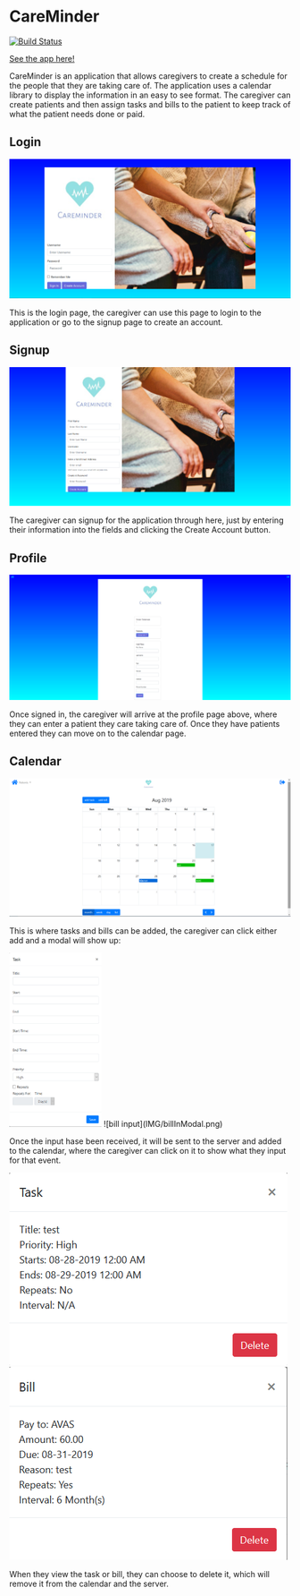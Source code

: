 # CareMinder

[![Build Status](https://travis-ci.com/CiSigep/CareMinder.svg?branch=master)](https://travis-ci.com/CiSigep/CareMinder)

[See the app here!](https://careminderbc.herokuapp.com)

CareMinder is an application that allows caregivers to create a schedule for the people that they are taking care of. The application uses a calendar library to display the information in an easy to see format. The caregiver can create patients and then assign tasks and bills to the patient to keep track of what the patient needs done or paid.

## Login

![login](IMG/login.png)

This is the login page, the caregiver can use this page to login to the application or go to the signup page to create an account.

## Signup

![signup](IMG/signup.png)

The caregiver can signup for the application through here, just by entering their information into the fields and clicking the Create Account button.

## Profile

![profile](IMG/profile.png)

Once signed in, the caregiver will arrive at the profile page above, where they can enter a patient they care taking care of. Once they have patients entered they can move on to the calendar page.

## Calendar

![calendar](IMG/calendar.png)

This is where tasks and bills can be added, the caregiver can click either add and a modal will show up:

<img src="IMG/taskInModal.png" width="165px" height="311px">
![bill input](IMG/billInModal.png)

Once the input hase been received, it will be sent to the server and added to the calendar, where the caregiver can click on it to show what they input for that event.

![task outnput](IMG/taskOutModal.png)
![bill outnput](IMG/billOutModal.png)

When they view the task or bill, they can choose to delete it, which will remove it from the calendar and the server.

